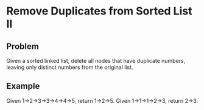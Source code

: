 Remove Duplicates from Sorted List II
===

## Problem

Given a sorted linked list, delete all nodes that have duplicate numbers, leaving only distinct numbers from the original list.



## Example

Given 1->2->3->3->4->4->5, return 1->2->5.
Given 1->1->1->2->3, return 2->3.
